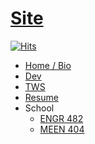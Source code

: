 # [Site](https://xdwightsbeetsx.github.io/)

[![Hits](https://hits.seeyoufarm.com/api/count/incr/badge.svg?url=https%3A%2F%2Fxdwightsbeetsx.github.io&count_bg=%233D8CC8&title_bg=%23555555&icon=&icon_color=%23E7E7E7&title=site+hits&edge_flat=false)](https://hits.seeyoufarm.com)

- [Home / Bio](index.html)
- [Dev](content/dev.html)
- [TWS](content/tws.html)
- [Resume](content/resume.html)
- School
  - [ENGR 482](content/school/engr482.html)
  - [MEEN 404](content/school/meen404.html)
